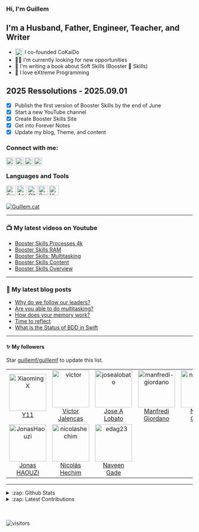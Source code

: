 ### Hi, I'm Guillem

## I'm a Husband, Father, Engineer, Teacher, and Writer
- <img align="center" alt="guillem.cat" width="22px" src="https://avatars0.githubusercontent.com/u/47561027?s=60&v=4"> I co-founded CoKaiDo
- 💪🏼 I'm currently looking for new opportunities
- 📖 I'm writing a book about Soft Skills (Booster 🚀 Skills)
- 🧪 I love eXtreme Programming

## 2025 Ressolutions - 2025.09.01

- [x] Publish the first version of Booster Skills by the end of June
- [x] Start a new YouTube channel
- [x] Create Booster Skills Site
- [x] Get into Forever Notes
- [x] Update my blog, Theme, and content

### Connect with me:

[<img align="left" alt="guillem.cat" width="22px" src="http://cdn.jsdelivr.net/npm/simple-icons@v3/icons/safari.svg" />][guillem_cat]
[<img align="left" alt="Youtube" width="22px" src="http://cdn.jsdelivr.net/npm/simple-icons@v3/icons/youtube.svg" />][youtube]
[<img align="left" alt="Twitter" width="22px" src="http://cdn.jsdelivr.net/npm/simple-icons@v3/icons/twitter.svg" />][twitter]
[<img align="left" alt="LinkedIn" width="22px" src="http://cdn.jsdelivr.net/npm/simple-icons@v3/icons/linkedin.svg" />][linkedin]

<br />

### Languages and Tools

[<img align="left" alt="Swift" width="26px" src="http://cdn.jsdelivr.net/npm/simple-icons@v3/icons/swift.svg" />][swift]
[<img align="left" alt="AppCode" width="26px" src="https://cdn.jsdelivr.net/npm/simple-icons@3.13.0/icons/kotlin.svg" />][kotlin]
[<img align="left" alt="Git" width="26px" src="http://cdn.jsdelivr.net/npm/simple-icons@v3/icons/git.svg" />][git]
[<img align="left" alt="Swagger" width="26px" src="http://cdn.jsdelivr.net/npm/simple-icons@v3/icons/swagger.svg" />][swagger]
[<img align="left" alt="Vim" width="26px" src="http://cdn.jsdelivr.net/npm/simple-icons@v3/icons/vim.svg" />][vim]

<br />
<br />

[<img aling="left" alt="Guillem.cat" src="https://img.shields.io/website?label=pro.Guillem.cat&style=for-the-badge&up_message=Up&url=https%3A%2F%2Fpro.guillem.cat" />][guillem_cat]
<!-- &nbsp;[<img aling="left" alt="LinkedIn.com" src="https://cdn.jsdelivr.net/npm/simple-icons@3.13.0/icons/linkedin.svg" />][linkedin] -->
<!-- &nbsp;[<img aling="left" alt="Follow CoKaiDo in Twitter" src="https://img.shields.io/twitter/follow/cokaido_es?color=1DA1F2&logo=Twitter&style=for-the-badge" />][Twitter_CoKaiDo] -->

---

### 📺 My latest videos on Youtube
<!-- YOUTUBE:START -->
- [Booster Skills   Processes   4k](https://www.youtube.com/watch?v=4nAEYTzXva0)
- [Booster Skills RAM](https://www.youtube.com/watch?v=E8qBEojDfG0)
- [Booster Skills: Multitasking](https://www.youtube.com/watch?v=GsiZifWbwPg)
- [Booster Skills Content](https://www.youtube.com/watch?v=9qmPDM7xQAM)
- [Booster Skills Overview](https://www.youtube.com/watch?v=GqUp6JMVNgE)
<!-- YOUTUBE:END -->

---

### 📝 My latest blog posts
<!-- BLOG-POST-LIST:START -->
- [Why do we follow our leaders?](https://guillemf.github.io/philosophy/2024-09-04-why-do-we-follow-our-leaders.html)
- [Are you able to do multitasking?](https://guillemf.github.io/productivity/2024-06-11-are-you-able-to-do-multitasking.html)
- [How does your memory work?](https://guillemf.github.io/productivity/2024-06-11-how-does-your-memory-work.html)
- [Time to reflect](https://guillemf.github.io/opinion/2024-06-10-time-to-reflect.html)
- [What Is the Status of BDD in Swift](https://guillemf.github.io/opinion/2016-09-18-what-is-the-tatus-of-bdd-in-swift.html)
<!-- BLOG-POST-LIST:END -->

---

#### :sparkles: My followers

Star [guillemf/guillemf](https://github.com/guillemf/guillemf) to update this list.

<!--START_SECTION:top-followers-->
<table>
  <tr>
    <td align="center">
      <a href="https://github.com/XiaomingX">
        <img src="https://avatars2.githubusercontent.com/u/5387930" width="100px;" alt="XiaomingX"/>
      </a>
      <br />
      <a href="https://github.com/XiaomingX">Y11</a>
    </td>
    <td align="center">
      <a href="https://github.com/victor">
        <img src="https://avatars2.githubusercontent.com/u/7311" width="100px;" alt="victor"/>
      </a>
      <br />
      <a href="https://github.com/victor">Víctor Jalencas</a>
    </td>
    <td align="center">
      <a href="https://github.com/josealobato">
        <img src="https://avatars2.githubusercontent.com/u/21879" width="100px;" alt="josealobato"/>
      </a>
      <br />
      <a href="https://github.com/josealobato">Jose A Lobato</a>
    </td>
    <td align="center">
      <a href="https://github.com/manfredi-giordano">
        <img src="https://avatars2.githubusercontent.com/u/542018" width="100px;" alt="manfredi-giordano"/>
      </a>
      <br />
      <a href="https://github.com/manfredi-giordano">Manfredi Giordano</a>
    </td>
    <td align="center">
      <a href="https://github.com/nachogarcia">
        <img src="https://avatars2.githubusercontent.com/u/9975630" width="100px;" alt="nachogarcia"/>
      </a>
      <br />
      <a href="https://github.com/nachogarcia">Nacho García</a>
    </td>
    <td align="center">
      <a href="https://github.com/daferpi">
        <img src="https://avatars2.githubusercontent.com/u/816032" width="100px;" alt="daferpi"/>
      </a>
      <br />
      <a href="https://github.com/daferpi">Abel Fernández</a>
    </td>
    <td align="center">
      <a href="https://github.com/7agustibm">
        <img src="https://avatars2.githubusercontent.com/u/8149332" width="100px;" alt="7agustibm"/>
      </a>
      <br />
      <a href="https://github.com/7agustibm">Agustí Becerra Milà</a>
    </td>
  </tr>
  <tr>
    <td align="center">
      <a href="https://github.com/JonasHaouzi">
        <img src="https://avatars2.githubusercontent.com/u/8245107" width="100px;" alt="JonasHaouzi"/>
      </a>
      <br />
      <a href="https://github.com/JonasHaouzi">Jonas HAOUZI</a>
    </td>
    <td align="center">
      <a href="https://github.com/nicolashechim">
        <img src="https://avatars2.githubusercontent.com/u/17903264" width="100px;" alt="nicolashechim"/>
      </a>
      <br />
      <a href="https://github.com/nicolashechim">Nicolás Hechim</a>
    </td>
    <td align="center">
      <a href="https://github.com/edag23">
        <img src="https://avatars2.githubusercontent.com/u/40772290" width="100px;" alt="edag23"/>
      </a>
      <br />
      <a href="https://github.com/edag23">Naveen Gade</a>
    </td>
  </tr>
</table>
<!--END_SECTION:top-followers-->

---

<details>
    <summary>:zap: Github Stats</summary>
    
<img align="left" alt="Guillem's Github Stats" src="https://github-readme-stats.guillemf.vercel.app/api?username=guillemf&show_icons=true&hide_border=true" />

</details>

<details>
    <summary>:zap: Latest Contributions</summary>
    
<!--START_SECTION:activity-->


</details>

<br />
<br />

![visitors](https://visitor-badge.glitch.me/badge?page_id=guillemf)

[linkedin]: https://www.linkedin.com/in/gfernandezg/
[guillem_cat]: https://pro.guillem.cat
[youtube]: https://www.youtube.com/channel/UCGSJjiAYjwY3UcE12VoGFRA
[twitter]: https://twitter.com/guillemfg?lang=en
[linkedin]: https://es.linkedin.com/in/gfernandezg
[swift]: https://swift.org
[xcode]: https://developer.apple.com/xcode/
[kotlin]: https://https://kotlinlang.org/
[git]: https://git-scm.com/book/en/v2/GitHub-Maintaining-a-Project
[ios]: https://developer.apple.com/
[swagger]: https://swagger.io/
[vim]: https://www.vim.org/
[Twitter_CoKaiDo]: https://twitter.com/cokaido_es
